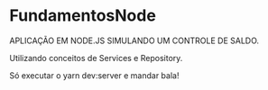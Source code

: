 # FundamentosNode

APLICAÇÃO EM NODE.JS SIMULANDO UM CONTROLE DE SALDO. 

Utilizando conceitos de Services e Repository. 

Só executar o yarn dev:server e mandar bala! 

